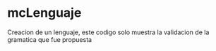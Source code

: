 # mcLenguaje
 Creacion de un lenguaje, este codigo solo muestra la validacion de la gramatica que fue  propuesta
